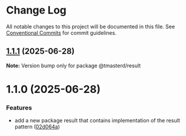 # Change Log

All notable changes to this project will be documented in this file.
See [Conventional Commits](https://conventionalcommits.org) for commit guidelines.

## [1.1.1](https://github.com/masterd2020/tmick/compare/@tmasterd/result@1.1.0...@tmasterd/result@1.1.1) (2025-06-28)

**Note:** Version bump only for package @tmasterd/result

# 1.1.0 (2025-06-28)

### Features

- add a new package result that contains implementation of the result pattern ([02d064a](https://github.com/masterd2020/tmick/commit/02d064a322cd9992847ace525578d608f02f0b2f))
